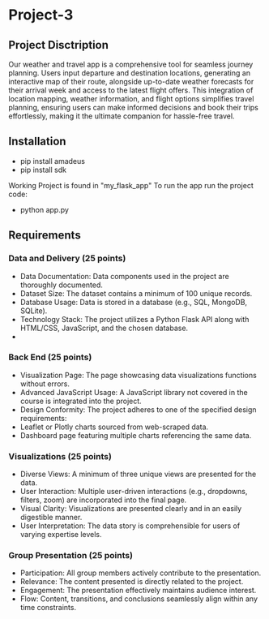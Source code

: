 # Project-3

## Project Disctription 
Our weather and travel app is a comprehensive tool for seamless journey planning. Users input departure and destination locations, generating an interactive map of their route, alongside up-to-date weather forecasts for their arrival week and access to the latest flight offers. This integration of location mapping, weather information, and flight options simplifies travel planning, ensuring users can make informed decisions and book their trips effortlessly, making it the ultimate companion for hassle-free travel.

## Installation
* pip install amadeus
* pip install sdk

Working Project is found in "my_flask_app"
To run the app run the project code:
* python app.py

## Requirements
### Data and Delivery (25 points)
* Data Documentation: Data components used in the project are thoroughly documented.
* Dataset Size: The dataset contains a minimum of 100 unique records.
* Database Usage: Data is stored in a database (e.g., SQL, MongoDB, SQLite).
* Technology Stack: The project utilizes a Python Flask API along with HTML/CSS, JavaScript, and the chosen database.
* 
### Back End (25 points)
* Visualization Page: The page showcasing data visualizations functions without errors.
* Advanced JavaScript Usage: A JavaScript library not covered in the course is integrated into the project.
* Design Conformity: The project adheres to one of the specified design requirements:
* Leaflet or Plotly charts sourced from web-scraped data.
* Dashboard page featuring multiple charts referencing the same data.

### Visualizations (25 points)
* Diverse Views: A minimum of three unique views are presented for the data.
* User Interaction: Multiple user-driven interactions (e.g., dropdowns, filters, zoom) are incorporated into the final page.
* Visual Clarity: Visualizations are presented clearly and in an easily digestible manner.
* User Interpretation: The data story is comprehensible for users of varying expertise levels.

### Group Presentation (25 points)
* Participation: All group members actively contribute to the presentation.
* Relevance: The content presented is directly related to the project.
* Engagement: The presentation effectively maintains audience interest.
* Flow: Content, transitions, and conclusions seamlessly align within any time constraints.
